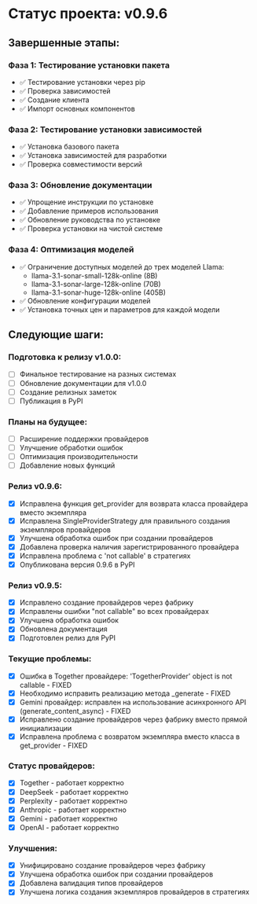 # Статус проекта: v0.9.6

## Завершенные этапы:

### Фаза 1: Тестирование установки пакета
- ✅ Тестирование установки через pip
- ✅ Проверка зависимостей
- ✅ Создание клиента
- ✅ Импорт основных компонентов

### Фаза 2: Тестирование установки зависимостей
- ✅ Установка базового пакета
- ✅ Установка зависимостей для разработки
- ✅ Проверка совместимости версий

### Фаза 3: Обновление документации
- ✅ Упрощение инструкции по установке
- ✅ Добавление примеров использования
- ✅ Обновление руководства по установке
- ✅ Проверка установки на чистой системе

### Фаза 4: Оптимизация моделей
- ✅ Ограничение доступных моделей до трех моделей Llama:
  * llama-3.1-sonar-small-128k-online (8B)
  * llama-3.1-sonar-large-128k-online (70B)
  * llama-3.1-sonar-huge-128k-online (405B)
- ✅ Обновление конфигурации моделей
- ✅ Установка точных цен и параметров для каждой модели

## Следующие шаги:

### Подготовка к релизу v1.0.0:
- [ ] Финальное тестирование на разных системах
- [ ] Обновление документации для v1.0.0
- [ ] Создание релизных заметок
- [ ] Публикация в PyPI

### Планы на будущее:
- [ ] Расширение поддержки провайдеров
- [ ] Улучшение обработки ошибок
- [ ] Оптимизация производительности
- [ ] Добавление новых функций

### Релиз v0.9.6:
- [x] Исправлена функция get_provider для возврата класса провайдера вместо экземпляра
- [x] Исправлена SingleProviderStrategy для правильного создания экземпляров провайдеров
- [x] Улучшена обработка ошибок при создании провайдеров
- [x] Добавлена проверка наличия зарегистрированного провайдера
- [x] Исправлена проблема с 'not callable' в стратегиях
- [x] Опубликована версия 0.9.6 в PyPI

### Релиз v0.9.5:
- [x] Исправлено создание провайдеров через фабрику
- [x] Исправлены ошибки "not callable" во всех провайдерах
- [x] Улучшена обработка ошибок
- [x] Обновлена документация
- [x] Подготовлен релиз для PyPI

### Текущие проблемы:
- [x] Ошибка в Together провайдере: 'TogetherProvider' object is not callable - FIXED
- [x] Необходимо исправить реализацию метода _generate - FIXED
- [x] Gemini провайдер: исправлен на использование асинхронного API (generate_content_async) - FIXED
- [x] Исправлено создание провайдеров через фабрику вместо прямой инициализации
- [x] Исправлена проблема с возвратом экземпляра вместо класса в get_provider - FIXED

### Статус провайдеров:
- [x] Together - работает корректно
- [x] DeepSeek - работает корректно
- [x] Perplexity - работает корректно
- [x] Anthropic - работает корректно
- [x] Gemini - работает корректно
- [x] OpenAI - работает корректно

### Улучшения:
- [x] Унифицировано создание провайдеров через фабрику
- [x] Улучшена обработка ошибок при создании провайдеров
- [x] Добавлена валидация типов провайдеров
- [x] Улучшена логика создания экземпляров провайдеров в стратегиях